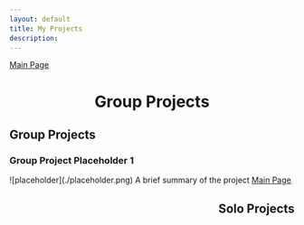 ```yaml
---
layout: default
title: My Projects
description: 
---
```


<p align="center">

<a href="./index.html" class="btn">Main Page</a>

</p>

<h1 style="text-align:center">Group Projects</h1>

## Group Projects

<h3>Group Project Placeholder 1</h3>
![placeholder](./placeholder.png)
A brief summary of the project <a style="align:right" href="./index.html" class="btn">Main Page</a>

<h2 style="text-align:right">Solo Projects</h2>

